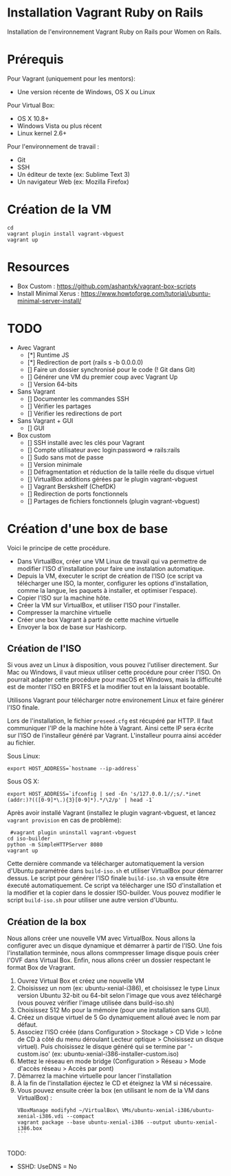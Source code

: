# Installation Vagrant Ruby on Rails

Installation de l'environnement Vagrant Ruby on Rails pour Women on Rails.

# Prérequis

Pour Vagrant (uniquement pour les mentors):

- Une version récente de Windows, OS X ou Linux

Pour Virtual Box:

- OS X 10.8+
- Windows Vista ou plus récent
- Linux kernel 2.6+

Pour l'environnement de travail :

- Git
- SSH
- Un éditeur de texte (ex: Sublime Text 3)
- Un navigateur Web (ex: Mozilla Firefox)

# Création de la VM

```
cd
vagrant plugin install vagrant-vbguest
vagrant up
```

# Resources

- Box Custom : https://github.com/ashantyk/vagrant-box-scripts
- Install Minimal Xerus : https://www.howtoforge.com/tutorial/ubuntu-minimal-server-install/

# TODO

- Avec Vagrant
  - [*] Runtime JS
  - [*] Redirection de port (rails s -b 0.0.0.0)
  - [] Faire un dossier synchronisé pour le code (! Git dans Git)
  - [] Générer une VM du premier coup avec Vagrant Up
  - [] Version 64-bits
- Sans Vagrant
  - [] Documenter les commandes SSH
  - [] Vérifier les partages
  - [] Vérifier les redirections de port
- Sans Vagrant + GUI
  - [] GUI
- Box custom
  - [] SSH installé avec les clés pour Vagrant
  - [] Compte utilisateur avec login:password => rails:rails
  - [] Sudo sans mot de passe
  - [] Version minimale
  - [] Défragmentation et réduction de la taille réelle du disque virtuel
  - [] VirtualBox additions gérées par le plugin vagrant-vbguest
  - [] Vagrant Berskshelf (ChefDK)
  - [] Redirection de ports fonctionnels
  - [] Partages de fichiers fonctionnels (plugin vagrant-vbguest)

# Création d'une box de base

Voici le principe de cette procédure.

- Dans VirtualBox, créer une VM Linux de travail qui va permettre de modifier l'ISO d'installation pour faire une instalation automatique.
- Depuis la VM, éxecuter le script de création de l'ISO (ce script va télécharger une ISO, la monter, configurer les options d'installation, comme la langue, les paquets à installer, et optimiser l'espace).
- Copier l'ISO sur la machine hôte.
- Créer la VM sur VirtualBox, et utiliser l'ISO pour l'installer.
- Compresser la marchine virtuelle
- Créer une box Vagrant à partir de cette machine virtuelle
- Envoyer la box de base sur Hashicorp.

## Création de l'ISO

Si vous avez un Linux à disposition, vous pouvez l'utiliser directement. Sur Mac ou Windows, il vaut mieux utiliser cette procédure pour créer l'ISO. On pourrait adapter cette procédure pour macOS et Windows, mais la difficulté est de monter l'ISO en BRTFS et la modifier tout en la laissant bootable.

Utilisons Vagrant pour télécharger notre environement Linux et faire générer l'ISO finale.

Lors de l'installation, le fichier `preseed.cfg` est récupéré par HTTP. Il faut communiquer l'IP de la machine hôte à Vagrant. Ainsi cette IP sera écrite sur l'ISO de l'installeur généré par Vagrant. L'installeur pourra ainsi accéder au fichier.


Sous Linux:
```
export HOST_ADDRESS=`hostname --ip-address`
```

Sous OS X:
```
export HOST_ADDRESS=`ifconfig | sed -En 's/127.0.0.1//;s/.*inet (addr:)?(([0-9]*\.){3}[0-9]*).*/\2/p' | head -1`
````

Après avoir installé Vagrant (installez le plugin vagrant-vbguest, et lancez `vagrant provision` en cas de problème):

```
 #vagrant plugin uninstall vagrant-vbguest
cd iso-builder
python -m SimpleHTTPServer 8080
vagrant up
```

Cette dernière commande va télécharger automatiquement la version d'Ubuntu paramétrée dans `build-iso.sh` et utiliser VirtualBox pour démarrer dessus. Le script pour générer l'ISO finale `build-iso.sh` va ensuite être éxecuté automatiquement. Ce script va télécharger une ISO d'installation et la modifier et la copier dans le dossier ISO-builder. Vous pouvez modifier le script `build-iso.sh` pour utiliser une autre version d'Ubuntu.

## Création de la box

Nous allons créer une nouvelle VM avec VirtualBox. Nous allons la configurer avec un disque dynamique et démarrer à partir de l'ISO. Une fois l'installation terminée, nous allons commpresser limage disque pouis créer l'OVF dans Virtual Box. Enfin, nous allons créer un dossier respectant le format Box de Vragrant.

1. Ouvrez Virtual Box et créez une nouvelle VM
2. Choisissez un nom (ex: ubuntu-xenial-i386), et choisissez le type Linux version Ubuntu 32-bit ou 64-bit selon l'image que vous avez téléchargé (vous pouvez vérifier l'image utilisée dans build-iso.sh)
3. Choisissez 512 Mo pour la mémoire (pour une installation sans GUI).
4. Créez un disque virtuel de 5 Go dynamiquement alloué avec le nom par défaut.
5. Associez l'ISO créée (dans Configuration > Stockage > CD Vide > Icône de CD à côté du menu déroulant Lecteur optique > Choisissez un disque virtuel). Puis choisissez le disque généré qui se termine par '-custom.iso' (ex: ubuntu-xenial-i386-installer-custom.iso)
6. Mettez le réseau en mode bridge (Configuration > Réseau > Mode d'accès réseau > Accès par pont)
7. Démarrez la machine virtuelle pour lancer l'installation
8. À la fin de l'installation éjectez le CD et éteignez la VM si nécessaire.
9. Vous pouvez ensuite créer la box (en utilisant le nom de la VM dans VirtualBox) :
    ````
    VBoxManage modifyhd ~/VirtualBox\ VMs/ubuntu-xenial-i386/ubuntu-xenial-i386.vdi --compact
    vagrant package --base ubuntu-xenial-i386 --output ubuntu-xenial-i386.box
    ```


TODO:

- SSHD: UseDNS = No
